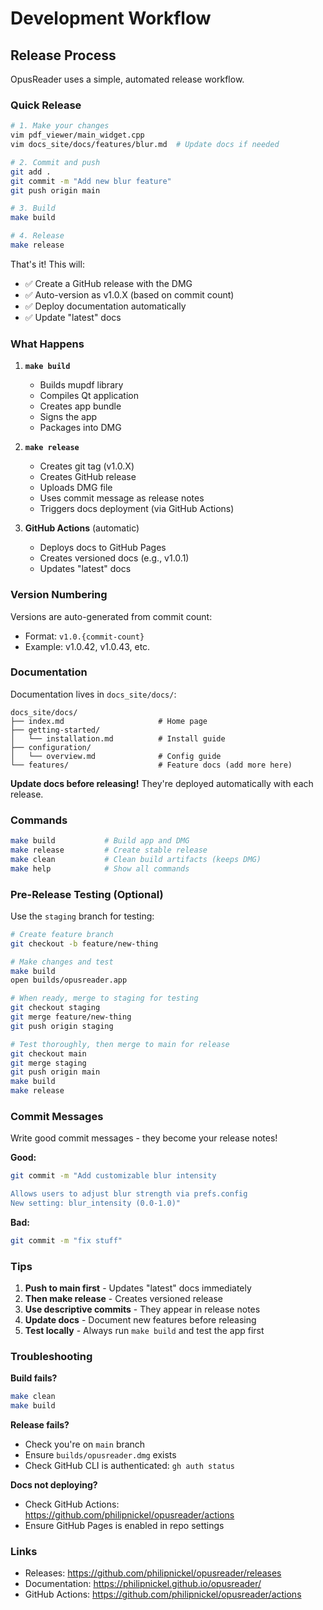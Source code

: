 # Development Workflow

## Release Process

OpusReader uses a simple, automated release workflow.

### Quick Release

```bash
# 1. Make your changes
vim pdf_viewer/main_widget.cpp
vim docs_site/docs/features/blur.md  # Update docs if needed

# 2. Commit and push
git add .
git commit -m "Add new blur feature"
git push origin main

# 3. Build
make build

# 4. Release
make release
```

That's it! This will:
- ✅ Create a GitHub release with the DMG
- ✅ Auto-version as v1.0.X (based on commit count)
- ✅ Deploy documentation automatically
- ✅ Update "latest" docs

### What Happens

1. **`make build`**
   - Builds mupdf library
   - Compiles Qt application
   - Creates app bundle
   - Signs the app
   - Packages into DMG

2. **`make release`**
   - Creates git tag (v1.0.X)
   - Creates GitHub release
   - Uploads DMG file
   - Uses commit message as release notes
   - Triggers docs deployment (via GitHub Actions)

3. **GitHub Actions** (automatic)
   - Deploys docs to GitHub Pages
   - Creates versioned docs (e.g., v1.0.1)
   - Updates "latest" docs

### Version Numbering

Versions are auto-generated from commit count:
- Format: `v1.0.{commit-count}`
- Example: v1.0.42, v1.0.43, etc.

### Documentation

Documentation lives in `docs_site/docs/`:
```
docs_site/docs/
├── index.md                     # Home page
├── getting-started/
│   └── installation.md          # Install guide
├── configuration/
│   └── overview.md              # Config guide
└── features/                    # Feature docs (add more here)
```

**Update docs before releasing!** They're deployed automatically with each release.

### Commands

```bash
make build           # Build app and DMG
make release         # Create stable release
make clean           # Clean build artifacts (keeps DMG)
make help            # Show all commands
```

### Pre-Release Testing (Optional)

Use the `staging` branch for testing:

```bash
# Create feature branch
git checkout -b feature/new-thing

# Make changes and test
make build
open builds/opusreader.app

# When ready, merge to staging for testing
git checkout staging
git merge feature/new-thing
git push origin staging

# Test thoroughly, then merge to main for release
git checkout main
git merge staging
git push origin main
make build
make release
```

### Commit Messages

Write good commit messages - they become your release notes!

**Good:**
```bash
git commit -m "Add customizable blur intensity

Allows users to adjust blur strength via prefs.config
New setting: blur_intensity (0.0-1.0)"
```

**Bad:**
```bash
git commit -m "fix stuff"
```

### Tips

1. **Push to main first** - Updates "latest" docs immediately
2. **Then make release** - Creates versioned release
3. **Use descriptive commits** - They appear in release notes
4. **Update docs** - Document new features before releasing
5. **Test locally** - Always run `make build` and test the app first

### Troubleshooting

**Build fails?**
```bash
make clean
make build
```

**Release fails?**
- Check you're on `main` branch
- Ensure `builds/opusreader.dmg` exists
- Check GitHub CLI is authenticated: `gh auth status`

**Docs not deploying?**
- Check GitHub Actions: https://github.com/philipnickel/opusreader/actions
- Ensure GitHub Pages is enabled in repo settings

### Links

- Releases: https://github.com/philipnickel/opusreader/releases
- Documentation: https://philipnickel.github.io/opusreader/
- GitHub Actions: https://github.com/philipnickel/opusreader/actions

